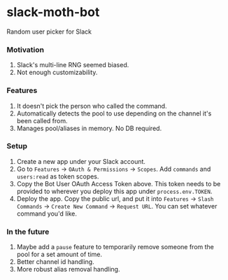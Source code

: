 # slack-moth-bot
Random user picker for Slack

### Motivation
1. Slack's multi-line RNG seemed biased.
2. Not enough customizability.

### Features
1. It doesn't pick the person who called the command.
2. Automatically detects the pool to use depending on the channel it's been called from.
3. Manages pool/aliases in memory. No DB required.

### Setup
1. Create a new app under your Slack account.
2. Go to `Features` -> `OAuth & Permissions` -> `Scopes`. Add `commands` and `users:read` as token scopes.
3. Copy the Bot User OAuth Access Token above. This token needs to be provided to wherever you deploy this app under `process.env.TOKEN`.
4. Deploy the app. Copy the public url, and put it into `Features` -> `Slash Commands` -> `Create New Command` -> `Request URL`. You can set whatever command you'd like.

### In the future
1. Maybe add a `pause` feature to temporarily remove someone from the pool for a set amount of time.
2. Better channel id handling.
3. More robust alias removal handling.
